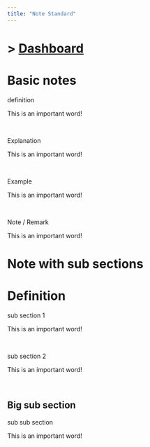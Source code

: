 ```yaml
---
title: "Note Standard"
---
```


# > [Dashboard]()

# Basic notes

<div class="note">
    <p class="note-head highlight-salmon">definition</p>
    <p class="note-bg">
        This is an <span class="salmon bold">important</span> word!<br>
    </p>
</div>
<br>

<div class="note">
    <p class="note-head highlight-blue">Explanation</p>
    <p class="note-bg">
        This is an <span class="blue bold">important</span> word!
    </p>
</div>
<br>

<div class="note">
    <p class="note-head highlight-springgreen">Example</p>
    <p class="note-bg">
        This is an <span class="springgreen bold">important</span> word!
    </p>
</div>
<br>
<div class="note">
    <p class="note-head highlight-fushia">Note / Remark</p>
    <p class="note-bg">
        This is an <span class="fushia bold">important</span> word!
    </p>
</div>

# Note with sub sections

# <span class="highlight-salmon">Definition</span>

<div class="note">
	<p class="note-head highlight-salmon">sub section 1</p>
	<p class="note-bg">
		This is an <span class="salmon bold">important</span> word!
	</p>
</div>
<br>

<div class="note">
	<p class="note-head highlight-salmon">sub section 2</p>
	<p class="note-bg">
		This is an <span class="salmon bold">important</span> word!
	</p>
</div>
<br>

## <span class="highlight-peach">Big sub section</span>

<div class="note">
	<p class="note-head highlight-peach">sub sub section</p>
	<p class="note-bg">
		This is an <span class="peach bold">important</span> word!
	</p>
</div>

